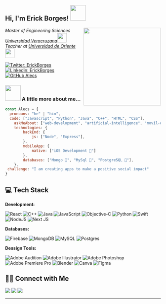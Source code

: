 <!-- <h2> Hi, I'm Erick Borges! <img src="https://media.giphy.com/media/v1.Y2lkPTc5MGI3NjExYW1vcGoweGNyNXVjYmluMmJpdHVlcmV1Ynp1dzFudnNwczRtdTRnaSZlcD12MV9pbnRlcm5hbF9naWZfYnlfaWQmY3Q9cw/eHjrC6X9zDIMI0alnP/giphy.gif" width="50" tiop:´></h2> -->
<h2> Hi, I'm Erick Borges! <img src="https://media.giphy.com/media/v1.Y2lkPTc5MGI3NjExOTIzNmhkdHdvZDlqemRuYTFwcHoyMGFuNzM0eTdsYnVkcmtydGN3dyZlcD12MV9pbnRlcm5hbF9naWZfYnlfaWQmY3Q9cw/x2QZhaFoCJxeUDWvJX/giphy.gif" width="50" tiop:´></h2>

<img align='right' src="https://media.giphy.com/media/v1.Y2lkPTc5MGI3NjExZHM0MHk1czRoamVjOHg1dDZwdGQxNG9ieHRqejVoa3drMjA5ZThvMSZlcD12MV9pbnRlcm5hbF9naWZfYnlfaWQmY3Q9cw/G74LKP9zsfLInmz3H6/giphy.gif" width="250">

<p><em>Master of Engineering Sciences <a href="https://www.uv.mx">Universidad Veracruzana</a><img src="https://media.giphy.com/media/v1.Y2lkPTc5MGI3NjExaDgyd24zamNjeGwzdWI1dGlwY281dHM5OHBnMXdrZ3d2N3BtdWU3YyZlcD12MV9pbnRlcm5hbF9naWZfYnlfaWQmY3Q9cw/bkfE0WHpVa0bfZdgBx/giphy.gif" width="30"></br>Teacher at <a href="https://pozarica.uo.edu.mx/inicio">Universidad de Oriente</a><img src="https://media.giphy.com/media/WUlplcMpOCEmTGBtBW/giphy.gif" width="30"> 
</em></p>

[![Twitter: ErickBorges](https://img.shields.io/twitter/follow/ErickBorges?style=social)](https://twitter.com/ErickBGalindo)
[![Linkedin: ErickBorges](https://img.shields.io/badge/-ErickBorges-blue?style=flat-square&logo=Linkedin&logoColor=white&link=https://www.linkedin.com/in/erick-borges-galindo/)](https://www.linkedin.com/in/erick-borges-galindo/)
[![GitHub Alecs](https://img.shields.io/github/followers/ErickBorgesGalindo?label=follow&style=social)](https://github.com/ErickBorgesGalindoe)


### <img src="https://media.giphy.com/media/VgCDAzcKvsR6OM0uWg/giphy.gif" width="50"> A little more about me...  

```javascript
const Alecs = {
  pronouns: "he" | "him",
  code: ["Javascript", "Python", "Java", "C++", "HTML", "CSS"],
    askMeAbout: ["web-development", "artificial-intelligence", "movil-development", "AR-VR"],
    technologies: {
        backEnd: {
            js: ["Node", "Express"],
        },
        mobileApp: {
            native: ["iOS Development 🍎"]
        },
        databases: ["Mongo 🍃", "MySql 🐬", "PostgreSQL 🐘"],
    },
 challenge: "I am creating apps to make a positive social impact"
}
```

## 💻 Tech Stack

**Development:**

![React](https://img.shields.io/badge/react-%2320232a.svg?style=for-the-badge&logo=react&logoColor=%2361DAFB)
![C++](https://img.shields.io/badge/c++-%2300599C.svg?style=for-the-badge&logo=c%2B%2B&logoColor=white)
![Java](https://img.shields.io/badge/java-%23ED8B00.svg?style=for-the-badge&logo=openjdk&logoColor=white)
![JavaScript](https://img.shields.io/badge/javascript-%23323330.svg?style=for-the-badge&logo=javascript&logoColor=%23F7DF1E)
![Objective-C](https://img.shields.io/badge/OBJECTIVE--C-%233A95E3.svg?style=for-the-badge&logo=apple&logoColor=white)
![Python](https://img.shields.io/badge/python-3670A0?style=for-the-badge&logo=python&logoColor=ffdd54)
![Swift](https://img.shields.io/badge/swift-F54A2A?style=for-the-badge&logo=swift&logoColor=white)
![NodeJS](https://img.shields.io/badge/node.js-6DA55F?style=for-the-badge&logo=node.js&logoColor=white)
![Next JS](https://img.shields.io/badge/Next-black?style=for-the-badge&logo=next.js&logoColor=white)

**Databases:**

![Firebase](https://img.shields.io/badge/Firebase-039BE5?style=for-the-badge&logo=Firebase&logoColor=white)
![MongoDB](https://img.shields.io/badge/MongoDB-%234ea94b.svg?style=for-the-badge&logo=mongodb&logoColor=white)
![MySQL](https://img.shields.io/badge/mysql-%2300f.svg?style=for-the-badge&logo=mysql&logoColor=white)
![Postgres](https://img.shields.io/badge/postgres-%23316192.svg?style=for-the-badge&logo=postgresql&logoColor=white)

**Dessign Tools:**

![Adobe Audition](https://img.shields.io/badge/Adobe%20Audition-9999FF.svg?style=for-the-badge&logo=Adobe%20Audition&logoColor=white)
![Adobe Illustrator](https://img.shields.io/badge/adobe%20illustrator-%23FF9A00.svg?style=for-the-badge&logo=adobe%20illustrator&logoColor=white)
![Adobe Photoshop](https://img.shields.io/badge/adobe%20photoshop-%2331A8FF.svg?style=for-the-badge&logo=adobe%20photoshop&logoColor=white)
![Adobe Premiere Pro](https://img.shields.io/badge/Adobe%20Premiere%20Pro-9999FF.svg?style=for-the-badge&logo=Adobe%20Premiere%20Pro&logoColor=white)
![Blender](https://img.shields.io/badge/blender-%23F5792A.svg?style=for-the-badge&logo=blender&logoColor=white)
![Canva](https://img.shields.io/badge/Canva-%2300C4CC.svg?style=for-the-badge&logo=Canva&logoColor=white)
![Figma](https://img.shields.io/badge/figma-%23F24E1E.svg?style=for-the-badge&logo=figma&logoColor=white)

## 🤝🏻 Connect with Me

<!-- <p align="left"> -->

<a href="https://www.notion.so/alecspace/CV-Ing-Erick-Alejandro-Borges-Galindo-7a669d0803554391a81a9ceb09963ec8"><img src="https://img.shields.io/badge/Erick_Borges_CV-%2318A303?style=for-the-badge&logo=LibreOffice&logoColor=white"/></a>
<a href="https://www.linkedin.com/in/erick-borges-galindo"><img src="https://img.shields.io/badge/Erick Borges-%230077B5.svg?style=for-the-badge&logo=linkedin&logoColor=whitee"/></a>
<a href="mailto:erick.borges@outlook.es"><img src="https://img.shields.io/badge/erick.borges@outlook.es-D14836?style=for-the-badge&logo=gmail&logoColor=white"/></a>
<!-- </p> -->








<hr>




